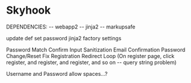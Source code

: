 Skyhook
=======

DEPENDENCIES:
-- webapp2
-- jinja2
-- markupsafe

update def set password
jinja2 factory settings


Password Match Confirm
Input Sanitization
Email Confirmation
Password Change/Reset
Fix Registration Redirect Loop (On register page, click register, and register, and register, and so on -- query string problem)

Username and Password allow spaces...?